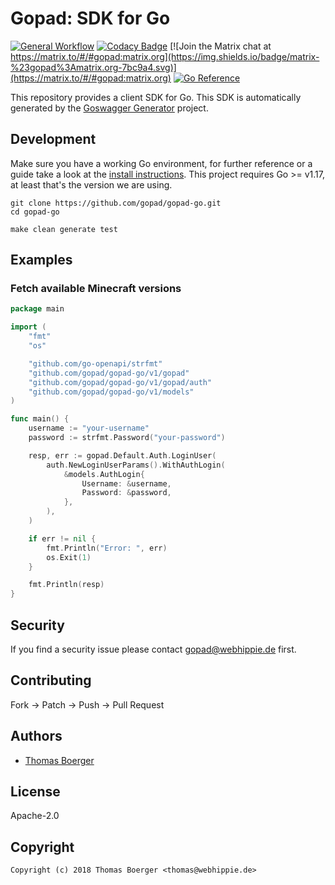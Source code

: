 # Gopad: SDK for Go

[![General Workflow](https://github.com/gopad/gopad-go/actions/workflows/general.yml/badge.svg)](https://github.com/gopad/gopad-go/actions/workflows/general.yml) [![Codacy Badge](https://app.codacy.com/project/badge/Grade/6aafa031df1746baa55287204ccea99f)](https://www.codacy.com/gh/gopad/gopad-go/dashboard?utm_source=github.com&amp;utm_medium=referral&amp;utm_content=gopad/gopad-go&amp;utm_campaign=Badge_Grade) [![Join the Matrix chat at https://matrix.to/#/#gopad:matrix.org](https://img.shields.io/badge/matrix-%23gopad%3Amatrix.org-7bc9a4.svg)](https://matrix.to/#/#gopad:matrix.org) [![Go Reference](https://pkg.go.dev/badge/github.com/gopad/gopad-go.svg)](https://pkg.go.dev/github.com/gopad/gopad-go)

This repository provides a client SDK for Go. This SDK is automatically
generated by the [Goswagger Generator](https://goswagger.io/) project.

## Development

Make sure you have a working Go environment, for further reference or a guide
take a look at the [install instructions][golang]. This project requires
Go >= v1.17, at least that's the version we are using.

```console
git clone https://github.com/gopad/gopad-go.git
cd gopad-go

make clean generate test
```

## Examples

### Fetch available Minecraft versions

[embedmd]:# (examples/login-user/main.go go)
```go
package main

import (
	"fmt"
	"os"

	"github.com/go-openapi/strfmt"
	"github.com/gopad/gopad-go/v1/gopad"
	"github.com/gopad/gopad-go/v1/gopad/auth"
	"github.com/gopad/gopad-go/v1/models"
)

func main() {
	username := "your-username"
	password := strfmt.Password("your-password")

	resp, err := gopad.Default.Auth.LoginUser(
		auth.NewLoginUserParams().WithAuthLogin(
			&models.AuthLogin{
				Username: &username,
				Password: &password,
			},
		),
	)

	if err != nil {
		fmt.Println("Error: ", err)
		os.Exit(1)
	}

	fmt.Println(resp)
}
```

## Security

If you find a security issue please contact gopad@webhippie.de first.

## Contributing

Fork -> Patch -> Push -> Pull Request

## Authors

-   [Thomas Boerger](https://github.com/tboerger)

## License

Apache-2.0

## Copyright

```console
Copyright (c) 2018 Thomas Boerger <thomas@webhippie.de>
```

[golang]: http://golang.org/doc/install.html
